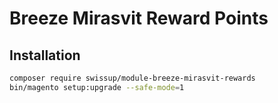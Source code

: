 # Breeze Mirasvit Reward Points

## Installation

```bash
composer require swissup/module-breeze-mirasvit-rewards
bin/magento setup:upgrade --safe-mode=1
```
